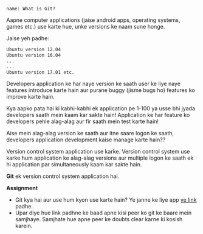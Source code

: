 ```ngMeta
name: What is Git?
```

Aapne computer applications (jaise android apps, operating systems, games etc.) use karte hue, unke versions ke naam sune honge.

Jaise yeh padhe:
```bash
Ubuntu version 12.04
Ubuntu version 16.04
...
...
Ubuntu version 17.01 etc.
```

Developers application ke har naye version ke saath user ke liye naye features introduce karte hain aur purane buggy (jisme bugs ho) features ko improve karte hain.

Kya aapko pata hai ki kabhi-kabhi ek application pe 1-100 ya usse bhi jyada developers saath mein kaam kar sakte hain!
Application ke har feature ko developers pehle alag-alag aur fir saath mein test karte hain!

Aise mein alag-alag version ke saath aur itne saare logon ke saath, developers application development kaise manage karte hain??

Version control system application use karke. Version control system use karke hum application ke alag-alag versions aur multiple logon ke saath ek hi application par simultaneously kaam kar sakte hain.

**Git** ek version control system application hai.

**Assignment**

- Git kya hai aur use hum kyon use karte hain? Ye janne ke liye app [ye link](https://www.quora.com/What-is-git-and-why-should-I-use-it) padhe.
- Upar diye hue link padhne ke baad apne kisi peer ko git ke baare mein samjhaye. Samjhate hue apne peer ke doubts clear karne ki kosish karein.

